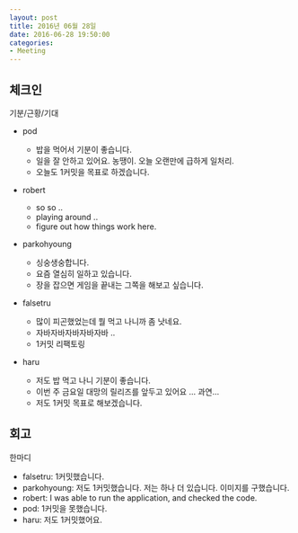 ```yaml
---
layout: post
title: 2016년 06월 28일
date: 2016-06-28 19:50:00
categories:
- Meeting
---
```


## 체크인

기분/근황/기대

* pod
  * 밥을 먹어서 기분이 좋습니다.
  * 일을 잘 안하고 있어요. 농땡이. 오늘 오랜만에 급하게 일처리.
  * 오늘도 1커밋을 목표로 하겠습니다.

* robert
  * so so ..
  * playing around ..
  * figure out how things work here.

* parkohyoung
  * 싱숭생숭합니다.
  * 요즘 열심히 일하고 있습니다.
  * 장을 잡으면 게임을 끝내는 그쪽을 해보고 싶습니다.

* falsetru
  * 많이 피곤했었는데 뭘 먹고 나니까 좀 낫네요.
  * 자바자바자바자바자바 ..
  * 1커밋 리팩토링

* haru
  * 저도 밥 먹고 나니 기분이 좋습니다.
  * 이번 주 금요일 대망의 릴리즈를 앞두고 있어요 ... 과연...
  * 저도 1커밋 목표로 해보겠습니다.


## 회고

한마디

* falsetru: 1커밋했습니다.
* parkohyoung: 저도 1커밋했습니다. 저는 하나 더 있습니다. 이미지를 구했습니다.
* robert: I was able to run the application, and checked the code.
* pod: 1커밋을 못했습니다.
* haru: 저도 1커밋했어요.
